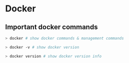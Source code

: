 # Docker

## Important docker commands

```sh
> docker # show docker commands & management commands

> docker -v # show docker version

> docker version # show docker version info
```
